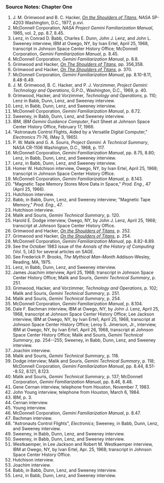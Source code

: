 ### Source Notes: Chapter One

1.  J. M. Grimwood and B. C. Hacker, [*On the Shoulders of Titans*](http://www.hq.nasa.gov/office/pao/History/SP-4203/cover.htm), NASA SP-4203 Washington, D.C., 1977, p.xvi.
2.  McDonnell Corporation, *NASA Project Gemini Familiarization Manual*, 1965, vol. 2, pp. 8.7, 8.45.
3.  Lenz, in Conrad D. Babb, Charles E. Dunn, John J. Lenz, and John L. Sweeney interview, IBM at Owego, NY, by Ivan Ertel, April 25, 1968, transcript in Johnson Space Center History Office; McDonnell Corporation, *Gemini Familiarization Manual*, p. 8.45.
4.  McDonnell Corporation, *Gemini Familiarization Manual*, p. 8.8.
5.  Grimwood and Hacker, [*On The Shoulders of Titans*](http://www.hq.nasa.gov/office/pao/History/SP-4203/cover.htm), pp. 356,358.
6.  Grimwood and Hacker, [*On The Shoulders of Titans*](http://www.hq.nasa.gov/office/pao/History/SP-4203/cover.htm), p. 370.
7.  McDonnell Corporation, *Gemini Familiarization Manual*, pp. 8.10-8.11, 8.48-8.49.
8.  J. M. Grimwood, B. C. Hacker, and P. J. Vorzimmer, *Project Gemini: Technology and Operations*, G.P.O., Washington, D.C., 1969, p. 40.
9.  Grimwood, Hacker, and Vorzimmer, *Technology and Operations*, p. 110; Lenz in Babb, Dunn, Lenz, and Sweeney interview.
10. Lenz, in Babb, Dunn, Lenz, and Sweeney interview.
11. McDonnell Corporation, *Gemini Familiarization Manual*, p. 8.72.
12. Sweeney, in Babb, Dunn, Lenz, and Sweeney interview.
13. IBM, *IBM Gemini Guidance Computer*, Fact Sheet at Johnson Space Center History Office, February 17, 1966.
14. "Astronauts Control Flights, Aided by a Versatile Digital Computer," *Electronics* 71-76, (May 3, 1965).
15. P. W. Malik and G. A. Souris, *Project Gemini: A Technical Summary*, NASA CR-1106 Washington, D.C., 1968, p. 117.
16. McDonnell Corporation, *Gemini Familiarization Manual*, pp. 8.75, 8.80; Lenz, in Babb, Dunn, Lenz, and Sweeney interview.
17. Lenz, in Babb, Dunn, Lenz, and Sweeney interview.
18. Homer W. Hutchison interview, Owego, NY, by Ivan Ertel, April 25, 1968; transcript in Johnson Space Center History Office.
19. McDonnell Corporation, *Gemini Familiarization Manual*, p. 8.143.
20. "Magnetic Tape Memory Stores More Data in Space," *Prod. Eng.*, 47 (April 25, 1966).
21. Hutchison interview.
22. Babb, in Babb, Dunn, Lenz, and Sweeney interview; "Magnetic Tape Memory," *Prod. Eng.*, 47.
23. Hutchison interview.
24. Malik and Souris, *Gemini Technical Summary*, p. 120.
25. Harold E. Dodge interview, Owego, NY, by John J. Lenz, April 25, 1968; transcript at Johnson Space Center History Office.
26. Grimwood and Hacker, [*On the Shoulders of Titans*](http://www.hq.nasa.gov/office/pao/History/SP-4203/cover.htm), p. 252.
27. Grimwood and Hacker, [*On the Shoulders of Titans*](http://www.hq.nasa.gov/office/pao/History/SP-4203/cover.htm), p. 254.
28. McDonnell Corporation, *Gemini Familiarization Manual*, pp. 8.82-8.89.
29. See the October 1983 issue of the *Annals of the History of Computing* (Vol. 5, \[4\]) for several articles on SAGE.
30. See Frederick P. Brooks, *The Mythical Man-Month* Addison-Wesley, Reading, MA, 1975.
31. Lenz, in Babb, Dunn, Lenz, and Sweeney interview.
32. James Joachim interview, April 25, 1968; transcript in Johnson Space Center History Office; Malik and Souris, *Gemini Technical Summary*, p. 251.
33. Grimwood, Hacker, and Vorzimmer, *Technology and Operations*, p. 102; Malik and Souris, *Gemini Technical Summary*, p. 251.
34. Malik and Souris, *Gemini Technical Summary*, p. 254.
35. McDonnell Corporation, *Gemini Familiarization Manual*, p. 8.104.
36. Dale F. Bachman interview, IBM at Owego, NY, by John J. Lenz, April 25, 1968, transcript at Johnson Space Center History Office; Lee Jackson interview, IBM at Owego, NY, by Ivan Erte1, April 25, 1968, transcript at Johnson Space Center History Office; Leroy S. Jimerson, Jr., interview, IBM at Owego, NY, by Ivan Erte1, April 26, 1968, transcript at Johnson Space Center History Office; Malik and Souris, *Gemini Technical Summary*, pp. 254--255; Sweeney, in Babb, Dunn, Lenz, and Sweeney interview.
37. Joachim interview.
38. Malik and Souris, *Gemini Technical Summary*, p. 118.
39. Dodge interview; Malik and Souris, *Gemini Technical Summary*, p. 118; McDonnell Corporation, *Gemini Familiarization Manual*, pp. 8.44, 8.51--8.52, 8.121, 8.123.
40. Malik and Souris, *Gemini Technical Summary*, p. 137; McDonnell Corporation, *Gemini Familiarization Manual*, pp. 8.46, 8.48.
41. Gene Cernan interview, telephone from Houston, November 7, 1983.
42. John Young interview, telephone from Houston, March 6, 1984.
43. IBM, p. 3.
44. Cernan interview.
45. Young interview.
46. McDonnell Corporation, *Gemini Familiarization Manual*, p. 8.47.
47. Bachman interview.
48. "Astronauts Control Flights", *Electronics*; Sweeney, in Babb, Dunn, Lenz, and Sweeney interview.
49. Sweeney, in Babb, Dunn, Lenz, and Sweeney interview.
50. Sweeney, in Babb, Dunn, Lenz, and Sweeney interview.
51. Westkaemper, in Lee Jackson and Robert M. Westkaemper interview, IBM at Owego, NY, by Ivan Ertel, Apr. 25, 1968; transcript in Johnson Space Center History Office.
52. Hutchison interview.
53. Joachim interview.
54. Babb, in Babb, Dunn, Lenz, and Sweeney interview.
55. Lenz, in Babb, Dunn, Lenz, and Sweeney interview.
